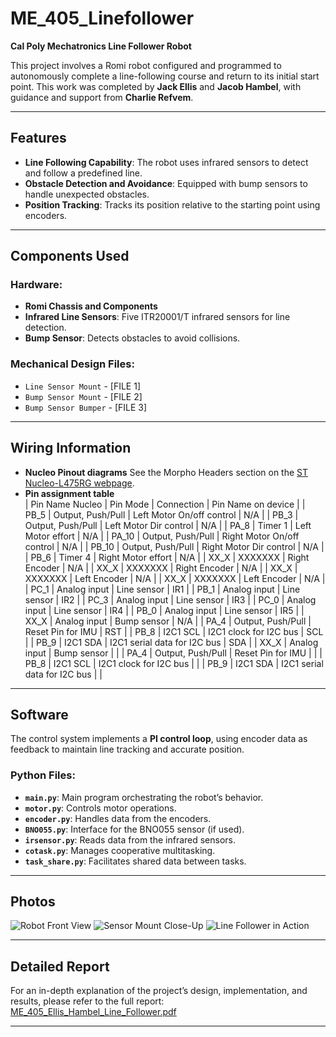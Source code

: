 # ME_405_Linefollower

**Cal Poly Mechatronics Line Follower Robot**

This project involves a Romi robot configured and programmed to autonomously complete a line-following course and return to its initial start point. This work was completed by **Jack Ellis** and **Jacob Hambel**, with guidance and support from **Charlie Refvem**.

---

## Features

- **Line Following Capability**: The robot uses infrared sensors to detect and follow a predefined line.
- **Obstacle Detection and Avoidance**: Equipped with bump sensors to handle unexpected obstacles.
- **Position Tracking**: Tracks its position relative to the starting point using encoders.

---

## Components Used

### Hardware:
- **Romi Chassis and Components**
- **Infrared Line Sensors**: Five ITR20001/T infrared sensors for line detection.
- **Bump Sensor**: Detects obstacles to avoid collisions.

### Mechanical Design Files:
- `Line Sensor Mount` - [FILE 1]
- `Bump Sensor Mount` - [FILE 2]
- `Bump Sensor Bumper` - [FILE 3]

---

## Wiring Information
- **Nucleo Pinout diagrams**
    See the Morpho Headers section on the [ST Nucleo-L475RG webpage](https://os.mbed.com/platforms/ST-Nucleo-L476RG/).
- **Pin assignment table**    
| Pin Name Nucleo  | Pin Mode            | Connection                   | Pin Name on device |
| PB_5             | Output, Push/Pull   | Left Motor On/off control    | N/A |
| PB_3             | Output, Push/Pull   | Left Motor Dir control       | N/A |
| PA_8             | Timer 1             | Left Motor effort            | N/A |
| PA_10            | Output, Push/Pull   | Right Motor On/off control   | N/A | 
| PB_10            | Output, Push/Pull   | Right Motor Dir control      | N/A |
| PB_6             | Timer 4             | Right Motor effort           | N/A |
| XX_X             | XXXXXXX             | Right Encoder                | N/A |
| XX_X             | XXXXXXX             | Right Encoder                | N/A |
| XX_X             | XXXXXXX             | Left Encoder                 | N/A |
| XX_X             | XXXXXXX             | Left Encoder                 | N/A |
| PC_1             | Analog input        | Line sensor                  | IR1 |
| PB_1             | Analog input        | Line sensor                  | IR2 |
| PC_3             | Analog input        | Line sensor                  | IR3 |
| PC_0             | Analog input        | Line sensor                  | IR4 |
| PB_0             | Analog input        | Line sensor                  | IR5 |
| XX_X             | Analog input        | Bump sensor                  | N/A |
| PA_4             | Output, Push/Pull   | Reset Pin for IMU            | RST |
| PB_8             | I2C1 SCL            | I2C1 clock for I2C bus       | SCL |
| PB_9             | I2C1 SDA            | I2C1 serial data for I2C bus | SDA |
| XX_X             | Analog input        | Bump sensor                  |  |
| PA_4             | Output, Push/Pull   | Reset Pin for IMU            | |
| PB_8             | I2C1 SCL            | I2C1 clock for I2C bus       | |
| PB_9             | I2C1 SDA            | I2C1 serial data for I2C bus | |



---

## Software

The control system implements a **PI control loop**, using encoder data as feedback to maintain line tracking and accurate position.

### Python Files:
- **`main.py`**: Main program orchestrating the robot’s behavior.
- **`motor.py`**: Controls motor operations.
- **`encoder.py`**: Handles data from the encoders.
- **`BNO055.py`**: Interface for the BNO055 sensor (if used).
- **`irsensor.py`**: Reads data from the infrared sensors.
- **`cotask.py`**: Manages cooperative multitasking.
- **`task_share.py`**: Facilitates shared data between tasks.

---

## Photos

![Robot Front View](./images/robot_front_view.jpg)
![Sensor Mount Close-Up](./images/sensor_mount.jpg)
![Line Follower in Action](./images/line_follower_action.jpg)

---

## Detailed Report

For an in-depth explanation of the project’s design, implementation, and results, please refer to the full report:
[ME_405_Ellis_Hambel_Line_Follower.pdf](./docs/ME_405_Ellis_Hambel_Line_Follower.pdf)

---